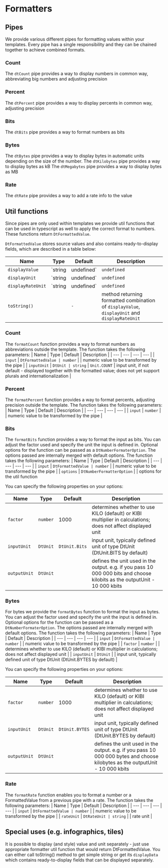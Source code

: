 # Formatters

## Pipes

We provide various different pipes for formatting values within your templates. Every pipe has a single responsibility and they can be chained together to achieve combined formats.

### Count

The `dtCount` pipe provides a way to display numbers in common way, abbreviating big numbers and adjusting precision

<docs-source-example example="FormattersCountExample"></docs-source-example>

### Percent

The `dtPercent` pipe provides a way to display percents in common way, adjusting precision

<docs-source-example example="FormattersPercentExample"></docs-source-example>

### Bits

The `dtBits` pipe provides a way to format numbers as bits

<docs-source-example example="FormattersBitsExample"></docs-source-example>

### Bytes

The `dtBytes` pipe provides a way to display bytes in automatic units depending on the size of the number.
The `dtKilobytes` pipe provides a way to display bytes as kB 
The `dtMegabytes` pipe provides a way to display bytes as MB  

<docs-source-example example="FormattersBytesExample"></docs-source-example>

### Rate 

The `dtRate` pipe provides a way to add a rate info to the value

<docs-source-example example="FormattersRateExample"></docs-source-example>

## Util functions

Since pipes are only used within templates we provide util functions that can be used in typescript as well to apply the correct format to numbers.
These functions return `DtFormattedValue`.

`DtFormattedValue` stores source values and also contains ready-to-display fields, which are described in a table below:

| Name | Type | Default | Description |
| --- | --- | --- | --- |
| `displayValue` | `string | undefined` | `undefined` | value to be displayed |
| `displayUnit` | `string | undefined` | `undefined` | unit representation to be displayed |
| `displayRateUnit` | `string | undefined` | `undefined` | rate unit representation to be displayed |
| `toString()` |  | `-` | method returning formatted combination of `displayValue`, `displayUnit` and `displayRateUnit`  |

### Count

The `formatCount` function provides a way to format numbers as abbreviations outside the template.
The function takes the following parameters: 
| Name | Type | Default | Description |
| --- | --- | --- | --- |
| `input` | `DtFormattedValue | number` | | numeric value to be transformed by the pipe |
| `inputUnit` | `DtUnit | string` | `Unit.COUNT` | input unit, if not default - displayed together with the formatted value; does not yet support plurals and internationalization |

### Percent

The `formatPercent` function provides a way to format percents, adjusting precision outside the template.
The function takes the following parameters:
| Name | Type | Default | Description |
| --- | --- | --- | --- |
| `input` | `number` | | numeric value to be transformed by the pipe |

### Bits

The `formatBits` function provides a way to format the input as bits. You can adjust the factor used and specify the unit the input is defined in.
Optional options for the function can be passed as a `DtNumberFormaterOption`. The options passed are internally merged with default options. 
The function takes the following parameters:
| Name | Type | Default | Description |
| --- | --- | --- | --- |
| `input` | `DtFormattedValue | number` | | numeric value to be transformed by the pipe |
| `options` | `DtNumberFormatterOption` | | options for the util function

You can specify the following properties on your options:

| Name | Type | Default | Description |
| --- | --- | --- | --- |
| `factor` | `number` | 1000 | determines whether to use KILO (default) or KIBI multiplier in calculations; does not affect displayed unit |
| `inputUnit` | `DtUnit` | `DtUnit.Bits` | input unit, typically defined unit of type DtUnit (DtUnit.BITS by default) |
| `outputUnit` | `DtUnit` | | defines the unit used in the output. e.g. if you pass 10 000 000 bits and choose kilobits as the outputUnit - 10 000 kbits |

### Bytes

For bytes we provide the `formatBytes` function to format the input as bytes. You can adjust the factor used and specify the unit the input is defined in.
Optional options for the function can be passed as a `DtNumberFormaterOption`. The options passed are internally merged with default options. 
The function takes the following parameters:
| Name | Type | Default | Description |
| --- | --- | --- | --- |
| `input` | `DtFormattedValue | number` | | numeric value to be transformed by the pipe |
| `factor` | `number` | | determines whether to use KILO (default) or KIBI multiplier in calculations; does not affect displayed unit |
| `inputUnit` | `DtUnit` | | input unit, typically defined unit of type DtUnit (DtUnit.BYTES by default) |

You can specify the following properties on your options:

| Name | Type | Default | Description |
| --- | --- | --- | --- |
| `factor` | `number` | 1000 | determines whether to use KILO (default) or KIBI multiplier in calculations; does not affect displayed unit |
| `inputUnit` | `DtUnit` | `DtUnit.BYTES` | input unit, typically defined unit of type DtUnit (DtUnit.BYTES by default) |
| `outputUnit` | `DtUnit` | | defines the unit used in the output. e.g. if you pass 10 000 000 bytes and choose kilobytes as the outputUnit - 10 000 kbits |

### Rate

The `formatRate` function enables you to format a number or a FormattedValue from a previous pipe with a rate. 
The function takes the following parameters:
| Name | Type | Default | Description |
| --- | --- | --- | --- |
| `input` | `DtFormattedValue | number` | | numeric value to be transformed by the pipe |
| `rateUnit` | `DtRateUnit | string` | | rate unit |

## Special uses (e.g. infographics, tiles)
It is possible to display (and style) value and unit separately - just use appropriate formatter util function that would return DtFormattedValue.
You can either call toString() method to get simple string or get its `displayData` which contains ready-to-display fields that can be displayed separately. 

